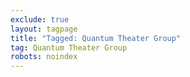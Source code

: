```yaml
---
exclude: true
layout: tagpage
title: "Tagged: Quantum Theater Group"
tag: Quantum Theater Group
robots: noindex
---
```

